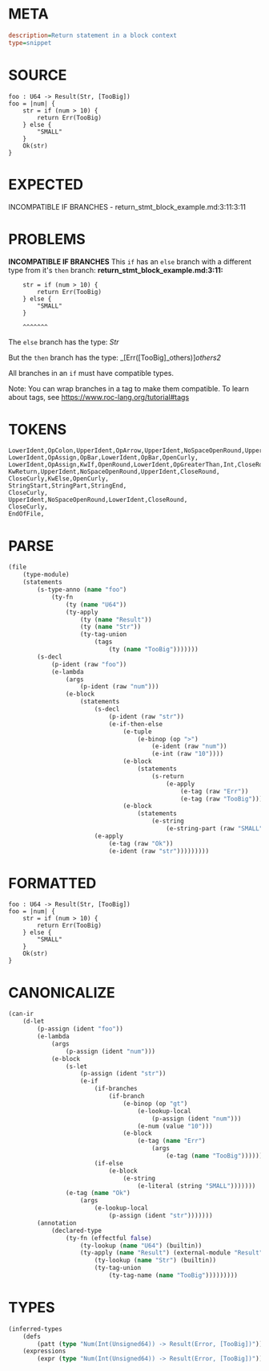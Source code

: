 # META
~~~ini
description=Return statement in a block context
type=snippet
~~~
# SOURCE
~~~roc
foo : U64 -> Result(Str, [TooBig])
foo = |num| {
    str = if (num > 10) {
        return Err(TooBig)
    } else {
        "SMALL"
    }
    Ok(str)
}
~~~
# EXPECTED
INCOMPATIBLE IF BRANCHES - return_stmt_block_example.md:3:11:3:11
# PROBLEMS
**INCOMPATIBLE IF BRANCHES**
This `if` has an `else` branch with a different type from it's `then` branch:
**return_stmt_block_example.md:3:11:**
```roc
    str = if (num > 10) {
        return Err(TooBig)
    } else {
        "SMALL"
    }
```
        ^^^^^^^

The `else` branch has the type:
    _Str_

But the `then` branch has the type:
    _[Err([TooBig]_others)]_others2_

All branches in an `if` must have compatible types.

Note: You can wrap branches in a tag to make them compatible.
To learn about tags, see <https://www.roc-lang.org/tutorial#tags>

# TOKENS
~~~zig
LowerIdent,OpColon,UpperIdent,OpArrow,UpperIdent,NoSpaceOpenRound,UpperIdent,Comma,OpenSquare,UpperIdent,CloseSquare,CloseRound,
LowerIdent,OpAssign,OpBar,LowerIdent,OpBar,OpenCurly,
LowerIdent,OpAssign,KwIf,OpenRound,LowerIdent,OpGreaterThan,Int,CloseRound,OpenCurly,
KwReturn,UpperIdent,NoSpaceOpenRound,UpperIdent,CloseRound,
CloseCurly,KwElse,OpenCurly,
StringStart,StringPart,StringEnd,
CloseCurly,
UpperIdent,NoSpaceOpenRound,LowerIdent,CloseRound,
CloseCurly,
EndOfFile,
~~~
# PARSE
~~~clojure
(file
	(type-module)
	(statements
		(s-type-anno (name "foo")
			(ty-fn
				(ty (name "U64"))
				(ty-apply
					(ty (name "Result"))
					(ty (name "Str"))
					(ty-tag-union
						(tags
							(ty (name "TooBig")))))))
		(s-decl
			(p-ident (raw "foo"))
			(e-lambda
				(args
					(p-ident (raw "num")))
				(e-block
					(statements
						(s-decl
							(p-ident (raw "str"))
							(e-if-then-else
								(e-tuple
									(e-binop (op ">")
										(e-ident (raw "num"))
										(e-int (raw "10"))))
								(e-block
									(statements
										(s-return
											(e-apply
												(e-tag (raw "Err"))
												(e-tag (raw "TooBig"))))))
								(e-block
									(statements
										(e-string
											(e-string-part (raw "SMALL")))))))
						(e-apply
							(e-tag (raw "Ok"))
							(e-ident (raw "str")))))))))
~~~
# FORMATTED
~~~roc
foo : U64 -> Result(Str, [TooBig])
foo = |num| {
	str = if (num > 10) {
		return Err(TooBig)
	} else {
		"SMALL"
	}
	Ok(str)
}
~~~
# CANONICALIZE
~~~clojure
(can-ir
	(d-let
		(p-assign (ident "foo"))
		(e-lambda
			(args
				(p-assign (ident "num")))
			(e-block
				(s-let
					(p-assign (ident "str"))
					(e-if
						(if-branches
							(if-branch
								(e-binop (op "gt")
									(e-lookup-local
										(p-assign (ident "num")))
									(e-num (value "10")))
								(e-block
									(e-tag (name "Err")
										(args
											(e-tag (name "TooBig")))))))
						(if-else
							(e-block
								(e-string
									(e-literal (string "SMALL")))))))
				(e-tag (name "Ok")
					(args
						(e-lookup-local
							(p-assign (ident "str")))))))
		(annotation
			(declared-type
				(ty-fn (effectful false)
					(ty-lookup (name "U64") (builtin))
					(ty-apply (name "Result") (external-module "Result")
						(ty-lookup (name "Str") (builtin))
						(ty-tag-union
							(ty-tag-name (name "TooBig")))))))))
~~~
# TYPES
~~~clojure
(inferred-types
	(defs
		(patt (type "Num(Int(Unsigned64)) -> Result(Error, [TooBig])")))
	(expressions
		(expr (type "Num(Int(Unsigned64)) -> Result(Error, [TooBig])"))))
~~~
